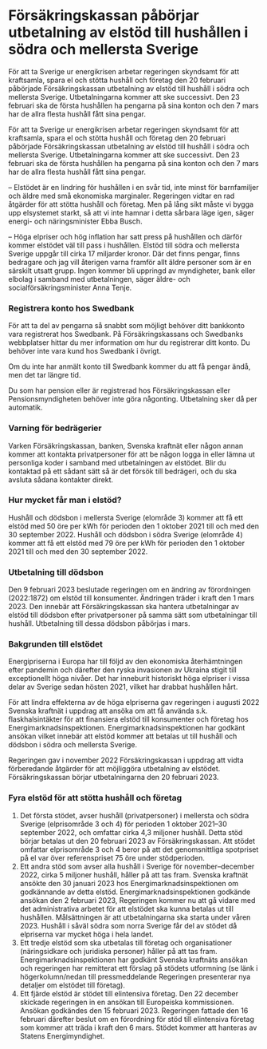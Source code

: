 # Försäkringskassan påbörjar utbetalning av elstöd till hushållen i södra och mellersta Sverige

För att ta Sverige ur energikrisen arbetar regeringen skyndsamt för att kraftsamla, spara el och stötta hushåll och företag den 20 februari påbörjade Försäkringskassan utbetalning av elstöd till hushåll i södra och mellersta Sverige. Utbetalningarna kommer att ske successivt. Den 23 februari ska de första hushållen ha pengarna på sina konton och den 7 mars har de allra flesta hushåll fått sina pengar.

För att ta Sverige ur energikrisen arbetar regeringen skyndsamt för att kraftsamla, spara el och stötta hushåll och företag den 20 februari påbörjade Försäkringskassan utbetalning av elstöd till hushåll i södra och mellersta Sverige. Utbetalningarna kommer att ske successivt. Den 23 februari ska de första hushållen ha pengarna på sina konton och den 7 mars har de allra flesta hushåll fått sina pengar.

– Elstödet är en lindring för hushållen i en svår tid, inte minst för barnfamiljer och äldre med små ekonomiska marginaler. Regeringen vidtar en rad åtgärder för att stötta hushåll och företag. Men på lång sikt måste vi bygga upp elsystemet starkt, så att vi inte hamnar i detta sårbara läge igen, säger energi- och näringsminister Ebba Busch.

– Höga elpriser och hög inflation har satt press på hushållen och därför kommer elstödet väl till pass i hushållen. Elstöd till södra och mellersta Sverige uppgår till cirka 17 miljarder kronor. Där det finns pengar, finns bedragare och jag vill återigen varna framför allt äldre personer som är en särskilt utsatt grupp. Ingen kommer bli uppringd av myndigheter, bank eller elbolag i samband med utbetalningen, säger äldre- och socialförsäkringsminister Anna Tenje.

### Registrera konto hos Swedbank

För att ta del av pengarna så snabbt som möjligt behöver ditt bankkonto vara registrerat hos Swedbank. På Försäkringskassans och Swedbanks webbplatser hittar du mer information om hur du registrerar ditt konto. Du behöver inte vara kund hos Swedbank i övrigt.

Om du inte har anmält konto till Swedbank kommer du att få pengar ändå, men det tar längre tid.

Du som har pension eller är registrerad hos Försäkringskassan eller Pensionsmyndigheten behöver inte göra någonting. Utbetalning sker då per automatik.

### Varning för bedrägerier

Varken Försäkringskassan, banken, Svenska kraftnät eller någon annan kommer att kontakta privatpersoner för att be någon logga in eller lämna ut personliga koder i samband med utbetalningen av elstödet. Blir du kontaktad på ett sådant sätt så är det försök till bedrägeri, och du ska avsluta sådana kontakter direkt.

### Hur mycket får man i elstöd?

Hushåll och dödsbon i mellersta Sverige (elområde 3) kommer att få ett elstöd med 50 öre per kWh för perioden den 1 oktober 2021 till och med den 30 september 2022. Hushåll och dödsbon i södra Sverige (elområde 4) kommer att få ett elstöd med 79 öre per kWh för perioden den 1 oktober 2021 till och med den 30 september 2022.

### Utbetalning till dödsbon

Den 9 februari 2023 beslutade regeringen om en ändring av förordningen (2022:1872) om elstöd till konsumenter. Ändringen träder i kraft den 1 mars 2023. Den innebär att Försäkringskassan ska hantera utbetalningar av elstöd till dödsbon efter privatpersoner på samma sätt som utbetalningar till hushåll. Utbetalning till dessa dödsbon påbörjas i mars.

### Bakgrunden till elstödet

Energipriserna i Europa har till följd av den ekonomiska återhämtningen efter pandemin och därefter den ryska invasionen av Ukraina stigit till exceptionellt höga nivåer. Det har inneburit historiskt höga elpriser i vissa delar av Sverige sedan hösten 2021, vilket har drabbat hushållen hårt.

För att lindra effekterna av de höga elpriserna gav regeringen i augusti 2022 Svenska kraftnät i uppdrag att ansöka om att få använda s.k. flaskhalsintäkter för att finansiera elstöd till konsumenter och företag hos Energimarknadsinspektionen. Energimarknadsinspektionen har godkänt ansökan vilket innebär att elstöd kommer att betalas ut till hushåll och dödsbon i södra och mellersta Sverige.

Regeringen gav i november 2022 Försäkringskassan i uppdrag att vidta förberedande åtgärder för att möjliggöra utbetalning av elstödet. Försäkringskassan börjar utbetalningarna den 20 februari 2023.

### Fyra elstöd för att stötta hushåll och företag

1. Det första stödet, avser hushåll (privatpersoner) i mellersta och södra Sverige (elprisområde 3 och 4) för perioden 1 oktober 2021–30 september 2022, och omfattar cirka 4,3 miljoner hushåll. Detta stöd börjar betalas ut den 20 februari 2023 av Försäkringskassan. Att stödet omfattar elprisområde 3 och 4 beror på att det genomsnittliga spotpriset på el var över referenspriset 75 öre under stödperioden.
2. Ett andra stöd som avser alla hushåll i Sverige för november–december 2022, cirka 5 miljoner hushåll, håller på att tas fram. Svenska kraftnät ansökte den 30 januari 2023 hos Energimarknadsinspektionen om godkännande av detta elstöd. Energimarknadsinspektionen godkände ansökan den 2 februari 2023, Regeringen kommer nu att gå vidare med det administrativa arbetet för att elstödet ska kunna betalas ut till hushållen. Målsättningen är att utbetalningarna ska starta under våren 2023. Hushåll i såväl södra som norra Sverige får del av stödet då elpriserna var mycket höga i hela landet.
3. Ett tredje elstöd som ska utbetalas till företag och organisationer (näringsidkare och juridiska personer) håller på att tas fram. Energimarknadsinspektionen har godkänt Svenska kraftnäts ansökan och regeringen har remitterat ett förslag på stödets utformning (se länk i högerkolumn/nedan till pressmeddelande Regeringen presenterar nya detaljer om elstödet till företag).
4. Ett fjärde elstöd är stödet till elintensiva företag. Den 22 december skickade regeringen in en ansökan till Europeiska kommissionen. Ansökan godkändes den 15 februari 2023. Regeringen fattade den 16 februari därefter beslut om en förordning för stöd till elintensiva företag som kommer att träda i kraft den 6 mars. Stödet kommer att hanteras av Statens Energimyndighet.
